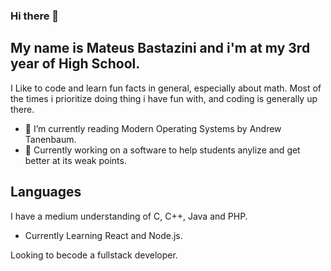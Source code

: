 ### Hi there 👋
## My name is Mateus Bastazini and i'm at my 3rd year of High School.
I Like to code and learn fun facts in general, especially about math.
Most of the times i prioritize doing thing i have fun with, and coding is generally up there.

- 🌱 I’m currently reading Modern Operating Systems by Andrew Tanenbaum.
- 🔭 Currently working on a software to help students anylize and get better at its weak points.

## Languages
I have a medium understanding of C, C++, Java and PHP.
- Currently Learning React and Node.js.

Looking to becode a fullstack developer.

<!--
**MBastazini/MBastazini** is a ✨ _special_ ✨ repository because its `README.md` (this file) appears on your GitHub profile.

Here are some ideas to get you started:



- 👯 I’m looking to collaborate on ...
- 🤔 I’m looking for help with ...
- 💬 Ask me about ...
- 📫 How to reach me: ...
- 😄 Pronouns: ...
- ⚡ Fun fact: ...
-->
